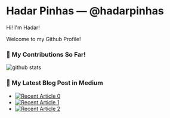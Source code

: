 # Hadar Pinhas &mdash; @hadarpinhas

Hi! I'm Hadar!

Welcome to my Github Profile!

### 🌱 My Contributions So Far!
![github stats](https://github-readme-stats.vercel.app/api?username=hadarpinhas&show_icons=true)

### 📝 My Latest Blog Post in Medium
- <a target="_blank" href="https://github-readme-medium-recent-article.vercel.app/medium/@hadarpinhas/0"><img src="https://github-readme-medium-recent-article.vercel.app/medium/@hadarpinhas/0" alt="Recent Article 0"></a>
- <a target="_blank" href="https://github-readme-medium-recent-article.vercel.app/medium/@hadarpinhas/1"><img src="https://github-readme-medium-recent-article.vercel.app/medium/@hadarpinhas/1" alt="Recent Article 1"></a>
- <a target="_blank" href="https://github-readme-medium-recent-article.vercel.app/medium/@hadarpinhas/2"><img src="https://github-readme-medium-recent-article.vercel.app/medium/@hadarpinhas/2" alt="Recent Article 2"></a> <br>

<!--
**hadarpinhas/hadarpinhas** is a ✨ _special_ ✨ repository because its `README.md` (this file) appears on your GitHub profile.

Here are some ideas to get you started:

- 🔭 I’m currently working on ...
- 🌱 I’m currently learning ...
- 👯 I’m looking to collaborate on ...
- 🤔 I’m looking for help with ...
- 💬 Ask me about ...
- 📫 How to reach me: ...
- 😄 Pronouns: ...
- ⚡ Fun fact: ...
-->

